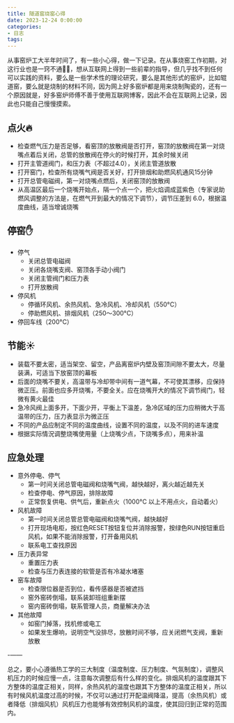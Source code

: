 ```yaml
---
title: 隧道窑烧窑心得
date: 2023-12-24 0:00:00
categories:
- 日志
tags:
---
```


从事窑炉工大半年时间了，有一些小心得，做一下记录。在从事烧窑工作初期，对这行业也是一窍不通😵‍💫，想从互联网上得到一些前辈的指导，但几乎找不到任何可以实践的资料，要么是一些学术性的理论研究，要么是其他形式的窑炉，比如辊道窑，要么就是烧制的材料不同，因为网上好多窑炉都是用来烧制陶瓷的，还有一个原因就是，好多窑炉师傅不善于使用互联网博客，因此不会在互联网上记录，因此也只能自己慢慢摸索。

## 点火🔥
* 检查燃气压力是否足够，看窑顶的放散阀是否打开，窑顶的放散阀在第一对烧嘴点着后关闭，总管的放散阀在停火的时候打开，其余时候关闭
* 打开主管道阀门，和压力表（不超过4.0），关闭主管道放散
* 打开窑门，检查所有烧嘴气阀是否关好，打开排烟和助燃风机通风15分钟
* 打开总管电磁阀，第一对烧嘴点燃后，关闭窑顶的放散阀
* 从高温区最后一个烧嘴开始点，隔一个点一个，把火焰调成蓝紫色（专家说助燃风调整的方法是，在燃气开到最大的情况下调节），调节压差到 6.0，根据温度曲线，适当增诚烧嘴

## 停窑✋
* 停气
    * 关闭总管电磁阀
    * 关闭各烧嘴支阀、窑顶各手动小阀门
    * 关闭主管阀门和压力表
    * 打开放散阀
* 停风机
    * 停循环风机、余热风机、急冷风机、冷却风机（550°C）
    * 停助燃风机、排烟风机（250～300°C）
* 停回车线（200°C）

## 节能☀️
* 装载不要太密，适当架空、留空，产品离窑炉内壁及窑顶间隙不要太大，尽量装满，可适当下放窑顶的幕板
* 后面的烧嘴不要关，高温带与冷却带中间有一道气幕，不可使其漂移，应保持微正压。前面也应多开烧嘴，不要全关。应在烧嘴开大的情况下调节阀门，轻微有黄火最佳
* 急冷风阀上面多开，下面少开，平衡上下温差，急冷区域的压力应稍微大于高温带的压力，压力表显示为微正压
* 不同的产品应制定不同的温度曲线，设置不同的温度，以及不同的进车速度
* 根据实际情況调整烧嘴使用量（上烧嘴少点，下烧嘴多点），用来补温

## 应急处理
* 意外停电、停气
    * 第一时间关闭总管电磁阀和烧嘴气阀，越快越好，离火越近越先关
    * 检查停电、停气原因，排除故障
    * 正常恢复供电、供气后，重新点火（1000°C 以上不用点火，自动着火）
* 风机故障
    * 第一时间关闭总管总管电磁阀和烧嘴气阀，越快越好
    * 打开现场电柜，按红色RESET按钮复位并消除报警，按绿色RUN按钮重启风机，如果不能消除报警，打开备用风机
    * 联系电工查找原因
* 压力表异常
    * 重置压力表
    * 检查与压力表连接的软管是否有冷凝水堵塞
* 窑车故障
    * 检查限位器是否到位，看传感器是否被遮挡
    * 窑外窑砖倒塌，联系装卸班组重新摆
    * 窑内窑砖倒塌，联系管理人员，商量解决办法
* 其他故障
    * 如窑门掉落，找机修或电工
    * 如果发生爆响，说明空气没排尽，放散时间不够，应关闭燃气支阀，重新放散

-——

总之，要小心遵循热工学的三大制度（温度制度、压力制度、气氛制度），调整风机压力的时候应慢一点，注意每次调整后有什么样的变化。排烟风机的温度跟其下方整体的温度正相关，同样，余热风机的温度也跟其下方整体的温度正相关，所以有时候风机温度过高的时候，不仅可以通过打开配温阀降温，提高（余热风机）或者降低（排烟风机）风机压力也能够有效控制风机的温度，使其回归到正常的范围内。
